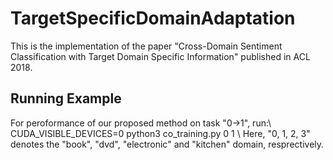 # TargetSpecificDomainAdaptation
This is the implementation of the paper "Cross-Domain Sentiment Classification with Target Domain Specific Information" published in ACL 2018.

## Running Example
For peroformance of our proposed method on task "0->1", run:\\
CUDA_VISIBLE_DEVICES=0 python3 co_training.py 0 1
\\
Here, "0, 1, 2, 3" denotes the "book", "dvd", "electronic" and "kitchen" domain, resprectively.

